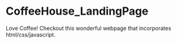 # CoffeeHouse_LandingPage
Love Coffee! Checkout this wonderful webpage that incorporates html/css/javascript. 
